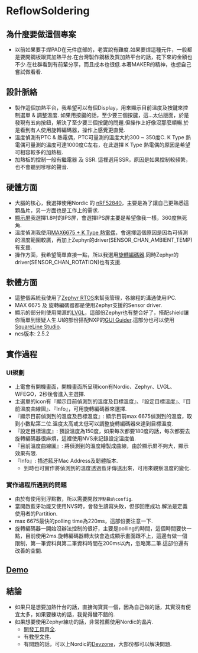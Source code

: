 # ReflowSoldering

## 為什麼要做這個專案
* 以前如果要手焊PAD在元件底部的，老實說有難度.如果要焊這種元件，一般都是要開鋼板跟買加熱平台.在台灣製作鋼板及買加熱平台的話，花下來的金額也不少.在社群看到有前輩分享，而且成本也很低.本著MAKER的精神，也想自己嘗試做看看.

## 設計脈絡
* 製作這個加熱平台，我希望可以有個Display，用來顯示目前溫度及按鍵來控制選單 & 調整溫度. 如果用按鍵的話，至少要三個按鍵，這...太佔版面，於是發現有五向按鈕，解決了至少要三個按鍵的問題.但操作上好像沒那麼順暢.於是看到有人使用旋轉編碼器，操作上感覺更直覺.
* 溫度偵測有PTC & 熱電偶，PTC可量測的溫度大約300 ~ 350度C. K Type 熱電偶可量測的溫度可達1000度C左右，在此選擇 K Type 熱電偶的原因是希望可相容較多的加熱板.
* 加熱板的控制一般有繼電器 及 SSR. 這裡選用SSR，原因是如果控制較頻繁，也不會聽到嗲嗲的聲音.

## 硬體方面
* 大腦的核心，我選擇使用Nordic 的 [nRF52840](https://shopee.tw/nRF52840-%E9%96%8B%E7%99%BC%E6%9D%BF-i.26640381.23644275212?sp_atk=af0a1c73-030b-4a82-b1d5-a3a14a383f4f&xptdk=af0a1c73-030b-4a82-b1d5-a3a14a383f4f)，主要是為了讓自己更熟悉這顆晶片，另一方面也是工作上的需求.
* [顯示屏](https://shopee.tw/ST7735-1.8%E5%90%8B-128-x-160-%E8%BF%B7%E4%BD%A065K%E5%85%A8%E5%BD%A9-IPS%E6%B6%B2%E6%99%B6%E8%9E%A2%E5%B9%95-SPI%E9%80%9A%E8%A8%8A-TFT-LCD%E9%A1%AF%E7%A4%BA%E5%99%A8-i.656213378.16646367723?sp_atk=32532fe5-c0e8-4631-abc3-5c7d1c5ff266&xptdk=32532fe5-c0e8-4631-abc3-5c7d1c5ff266)我選擇1.8吋的IPS屏，會選擇IPS屏主要是希望像我一樣，360度無死角.
* 溫度偵測我使用[MAX6675 + K Type 熱電偶](https://shopee.tw/MAX6675-K%E5%9E%8B%E7%86%B1%E9%9B%BB%E5%81%B6-%E6%BA%AB%E5%BA%A6%E6%B8%AC%E9%87%8F%E6%A8%A1%E7%B5%84-SPI%E9%80%9A%E8%A8%8A-%E9%99%84K%E5%9E%8B%E7%86%B1%E9%9B%BB%E5%81%B6-i.656213378.15647588556?sp_atk=dd1b2b24-ee44-4bc8-a935-d48bbbb22976&xptdk=dd1b2b24-ee44-4bc8-a935-d48bbbb22976)，會選擇這個原因是因為可偵測的溫度範圍較廣，再加上Zephyr的driver(SENSOR_CHAN_AMBIENT_TEMP)有支援.
* 操作方面，我希望簡單直接一點，所以我選用[旋轉編碼器](https://shopee.tw/EC11-360%E5%BA%A6%E9%80%A3%E7%BA%8C%E6%97%8B%E8%BD%89-%E7%B7%A8%E7%A2%BC%E5%99%A8%E6%A8%A1%E7%B5%84-%E6%95%B8%E4%BD%8D%E8%A8%8A%E8%99%9F-D%E5%AD%97%E9%A0%AD-%E9%99%84%E4%B8%8B%E5%A3%93%E6%8C%89%E9%88%95%E6%97%8B%E8%BD%89%E7%B7%A8%E7%A2%BC%E5%99%A8-KY-040-i.656213378.15847628322?sp_atk=33de71a6-a8f4-4521-9540-e4a7d6687c94&xptdk=33de71a6-a8f4-4521-9540-e4a7d6687c94).同時Zephyr的driver(SENSOR_CHAN_ROTATION)也有支援.

## 軟體方面
* 這整個系統我使用了[Zephyr RTOS](https://www.zephyrproject.org/)來幫我管理，各線程的溝通使用IPC.
* MAX 6675 及 旋轉編碼器都是使用Zephyr支援的Sensor driver.
* 顯示的部分則使用開源的[LVGL](https://lvgl.io/)，這部份Zephyr也有整合好了，搭配shield讓你簡單到懷疑人生.UI的部份搭配NXP的[GUI Guider](https://www.nxp.com/design/design-center/software/development-software/gui-guider:GUI-GUIDER).這部分也可以使用[SquareLine Studio](https://squareline.io/).
* ncs版本: 2.5.2

## 實作過程
### UI規劃
* 上電會有開機畫面，開機畫面所呈現icon有Nordic、Zephyr、LVGL、WFEGO，2秒後會進入主選擇.   
* 主選單的icon有『顯示目前偵測到的溫度及目標溫度』、『設定目標溫度』、『目前溫度曲線圖』、『Info』，可用旋轉編碼器來選擇.
* 『顯示目前偵測到的溫度及目標溫度』: 顯示目前max 6675偵測到的溫度，取到小數點第二位.溫度太高或太低可以調整旋轉編碼器來達到目標溫度.
* 『設定目標溫度』: 預設溫度為150度，如果每次都要180度的話，每次都要去旋轉編碼器很麻煩，這裡使用NVS來記錄設定溫度值.
* 『目前溫度曲線圖』: 將偵測到的溫度繪製成曲線，由於顯示屏不夠大，顯示效果有限.
* 『Info』: 描述藍牙Mac Address及韌體版本.   
  * 到時也可實作將偵測到的溫度透過藍牙傳送出來，可用來觀察溫度的變化.

### 實作過程所遇到的問題
* 由於有使用到浮點數，所以需要開啟`浮點數的config`.
* 當開啟藍牙功能又使用NVS時，會發生讀寫失敗，但卻回應成功.解法是定義使用者的Partition.
* max 6675最快的polling time為220ms，這部份要注意一下.
* 旋轉編碼器一開始沒辦法控制的很好，主要是polling的時間，這個時間要快一點，目前使用2ms.旋轉編碼器轉太快會造成顯示畫面跟不上，這邊有做一個限制，第一筆資料與第二筆資料時間在200ms以內，忽略第二筆.這部份還有改善的空間.

## [Demo](https://youtu.be/ZhiblBvzqyQ)

## 結論
* 如果只是想要加熱什台的話，直接淘寶買一個，因為自己做的話，其實沒有便宜太多，如果要練功的話，我覺得蠻不錯的.
* 如果想要使用Zephyr練功的話，非常推薦使用Nordic的晶片.
  * [開發工具齊全](https://www.nordicsemi.com/Products/Development-tools/nRF-Connect-for-Desktop).
  * 有[教學文件](https://academy.nordicsemi.com/).
  * 有問題的話，可以上Nordic的[Devzone](https://devzone.nordicsemi.com/)，大部份都可以解決問題.

  
